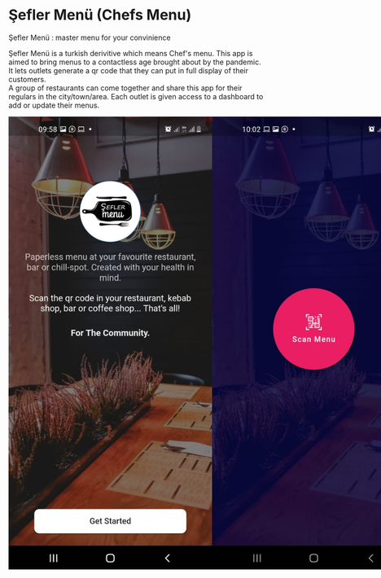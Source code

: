 # Şefler Menü (Chefs Menu)

Şefler Menü : master menu for your convinience

Şefler Menü is a turkish derivitive which means Chef's menu. This app is aimed to bring menus to a contactless age brought about by the pandemic. It lets outlets generate a qr code that they can put in full display of their customers. <br>
A group of restaurants can come together and share this app for their regulars in the city/town/area. Each outlet is given access to a dashboard to add or update their menus.
 

<div align="center" style="display: flex; flex-direction:row; justify-content: space-around">
    <img src="/screenshots/sefler-app-1.jpeg" width="400px"/> 
     <img src="/screenshots/sefler-app-2.jpeg" width="400px"/> 
     <img src="/screenshots/sefler-app-3.jpeg" width="400px"/> 
     <img src="/screenshots/sefler-app-4.jpeg" width="400px"/> 
     <img src="/screenshots/sefler-app-5.jpeg" width="400px"/> 
</div>



